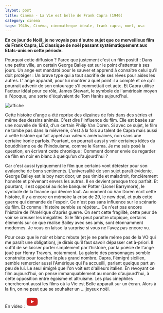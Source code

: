 ```yaml
---
layout: post
title: Cinéma - La Vie est belle de Frank Capra (1946) 
category: cinema
tags: 1940s, Cinéma, cinematheque ideale, frank capra, noel, usa
---
```

**En ce jour de Noël, je ne voyais pas d'autre sujet que ce merveilleux film de Frank Capra, LE classique de noël passant systématiquement aux Etats-unis en cette période.**

Pourquoi cette diffusion ? Parce que justement c'est un film positif : Dans une petite ville, un certain George Bailey est sur le point d'attenter à ses jours. Un ange est mandaté pour le sauver et apprend à connaître celui qu'il doit protéger : Un brave type qui a tout sacrifié de ses rêves pour aides les autres. L' ange apparaît, pour lui montrer à quel point il a compté et ce qu'il pourrait advenir de son entourage s'il commettait cet acte. Et Capra utilise l'acteur idéal pour ce rôle, James Stewart, le symbole de l'américain moyen à l'époque, une sorte d'équivalent de Tom Hanks aujourd'hui.

![affiche](https://filedn.eu/llqi9IBxlYouGRXYG2xlROb/img/2016/lavieestbelle.jpg)

Cette histoire d'ange a été reprise des dizaines de fois dans des séries et même des dessins animés. C'est dire l'influence du film. Elle est basée sur une nouvelle de 1943, d'un certain Philip Van Doren. Si avec ce sujet, le film ne tombe pas dans la mièvrerie, c'est à la fois au talent de Capra mais aussi à cette histoire qui fait appel aux valeurs américaines, non sans une certaine ironie parfois. Pourtant, on pourrait aussi y voir certaines idées du bouddhisme ou de l'hindouisme, comme le Karma. Je me suis posé la question, en écrivant cette chronique : Comment donner envie de regarder ce film en noir en blanc à quelqu'un d'aujourd'hui ?

Car c'est aussi typiquement le film que certains vont détester pour son avalanche de bons sentiments. L'universalité de son sujet paraît évidente. George Bailey est le boy next door, un peu timide et maladroit, foncièrement honnête et prévenant envers les autres. Il en devient presque trop parfait. Et pourtant, il est opposé au riche banquier Potter (Lionel Barrymore), le symbole de la finance qui dévore tout. Au moment où Van Doren écrit cette histoire, il y a encore en mémoire la crise de 29, le new deal, et puis cette guerre qui demande de l'espoir. Ce n'est pas sans influence sur le scénario du film. Et comme l'histoire semble se répéter... Ce n'est pas encore l'histoire de l'Amérique d'après guerre. On sent cette fragilité, cette peur de voir se creuser les inégalités. Si le film peut paraître utopique, certains éléments sur ce que réalise Bailey avec ses amis, sont étonnamment modernes. Je vous en laisse la surprise si vous ne l'avez pas encore vu.

Pour ceux que le noir et blanc rebute (et je ne parle même pas de la VO qui me paraît une obligation), je dirais qu'il faut savoir dépasser cet à-priori. Il suffit de se laisser porter simplement par l'histoire, par la poésie de l'ange joué par Henry Travers, notamment. La galerie des personnages semble construite pour toucher le plus grand nombre. Capra, l'émigré sicilien, semble remercier aussi l'Amérique qui l'a accueilli, parlant quelque part un peu de lui. Le seul émigré que l'on voit est d'ailleurs italien. En revoyant ce film aujourd'hui, on pense immanquablement au monde d'aujourd'hui, à cette opposition entre égoisme et altruisme. Les plus cinéphiles chercheront aussi les films où la Vie est Belle apparaît sur un écran. Alors à la fin, on ne peut que se souhaiter un ... joyeux noël.

En video : [![video](/images/youtube.png)](https://www.youtube.com/watch?v=nXsu5XArEUw)
